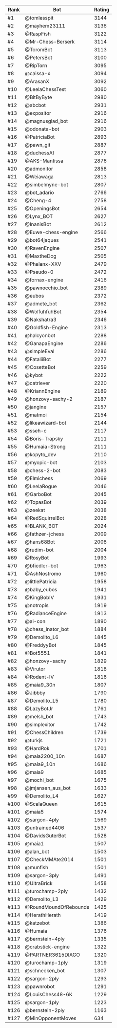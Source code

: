 Rank|Bot|Rating
---|---|---
#1|@tomlesspit|3144
#2|@mayhem23111|3136
#3|@RaspFish|3122
#4|@Mr-Chess-Berserk|3114
#5|@ToromBot|3113
#6|@PetersBot|3100
#7|@RipTorn|3095
#8|@caissa-x|3094
#9|@ArasanX|3092
#10|@LeelaChessTest|3060
#11|@BitByByte|2980
#12|@abcbot|2931
#13|@expositor|2916
#14|@magnusglad_bot|2916
#15|@odonata-bot|2903
#16|@PatriciaBot|2893
#17|@pawn_git|2887
#18|@duchessAI|2877
#19|@AKS-Mantissa|2876
#20|@admonitor|2858
#21|@Weiawaga|2813
#22|@simbelmyne-bot|2807
#23|@bot_adario|2766
#24|@Cheng-4|2758
#25|@OpeningsBot|2654
#26|@Lynx_BOT|2627
#27|@InanisBot|2612
#28|@Euwe-chess-engine|2566
#29|@bot64jaques|2541
#30|@RavenEngine|2507
#31|@MaxtheDog|2505
#32|@Phalanx-XXV|2479
#33|@Pseudo-0|2472
#34|@fornax-engine|2416
#35|@pawnocchio_bot|2389
#36|@eubos|2372
#37|@admete_bot|2362
#38|@WolfuhfuhBot|2354
#39|@Nakshatra3|2346
#40|@Goldfish-Engine|2313
#41|@halcyonbot|2288
#42|@GanapaEngine|2286
#43|@simpleEval|2286
#44|@FataliiBot|2277
#45|@CosetteBot|2259
#46|@kybot|2222
#47|@catriever|2220
#48|@KriannEngine|2189
#49|@honzovy-sachy-2|2187
#50|@jangine|2157
#51|@matmoi|2154
#52|@likeawizard-bot|2144
#53|@sseh-c|2117
#54|@Boris-Trapsky|2111
#55|@Humaia-Strong|2111
#56|@kopyto_dev|2110
#57|@myopic-bot|2103
#58|@chess-2-bot|2083
#59|@Elmichess|2069
#60|@LeelaRogue|2046
#61|@GarboBot|2045
#62|@TopasBot|2039
#63|@zeekat|2038
#64|@RedSquirrelBot|2028
#65|@BLANK_BOT|2024
#66|@fathzer-jchess|2009
#67|@hans68Bot|2008
#68|@rudim-bot|2004
#69|@RosyBot|1993
#70|@bfiedler-bot|1963
#71|@AshNostromo|1960
#72|@littlePatricia|1958
#73|@baby_eubos|1941
#74|@KingBobIV|1931
#75|@notropis|1919
#76|@RadianceEngine|1913
#77|@ai-con|1890
#78|@chess_inator_bot|1884
#79|@Demolito_L6|1845
#80|@FreddyyBot|1845
#81|@Bot5551|1841
#82|@honzovy-sachy|1829
#83|@Virutor|1818
#84|@Rodent-IV|1816
#85|@maia9_30n|1807
#86|@Jibbby|1790
#87|@Demolito_L5|1780
#88|@LazyBotJr|1761
#89|@melsh_bot|1743
#90|@simplexitor|1742
#91|@ChessChildren|1739
#92|@turkjs|1721
#93|@HardRok|1701
#94|@maia2200_10n|1687
#95|@maia9_10n|1686
#96|@maia9|1685
#97|@mochi_bot|1675
#98|@jmjansen_aus_bot|1633
#99|@Demolito_L4|1627
#100|@ScalaQueen|1615
#101|@maia5|1574
#102|@sargon-4ply|1569
#103|@untrained4406|1537
#104|@DavidsGuterBot|1528
#105|@maia1|1507
#106|@alan_bot|1503
#107|@CheckMMAte2014|1501
#108|@munfish|1501
#109|@sargon-3ply|1491
#110|@UltraBrick|1458
#111|@turochamp-2ply|1432
#112|@Demolito_L3|1429
#113|@RoundMoundOfRebounds|1425
#114|@HerathHerath|1419
#115|@katzebot|1386
#116|@Humaia|1376
#117|@bernstein-4ply|1335
#118|@crabstick-engine|1322
#119|@PARTNER3615DIAGO|1320
#120|@turochamp-1ply|1319
#121|@schnecken_bot|1307
#122|@sargon-2ply|1293
#123|@pawnrobot|1291
#124|@LouisChess48-6K|1229
#125|@sargon-1ply|1223
#126|@bernstein-2ply|1163
#127|@MinOpponentMoves|634
